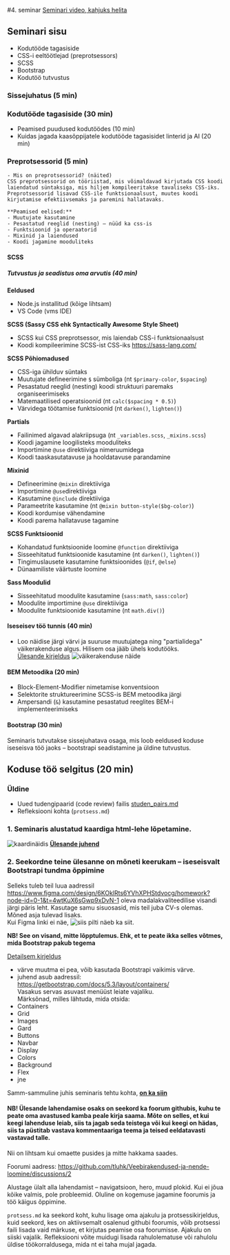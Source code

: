 #4. seminar
[Seminari video, kahjuks helita](https://www.youtube.com/watch?v=wkY7_lxf5Es)

## Seminari sisu
- Kodutööde tagasiside
- CSS-i eeltöötlejad (preprotsessors)
- SCSS
- Bootstrap
- Kodutöö tutvustus

### Sissejuhatus (5 min)
### Kodutööde tagasiside (30 min) 
- Peamised puudused kodutöödes (10 min)
- Kuidas jagada kaasõppijatele kodutööde tagasisidet linterid ja AI (20 min)

### Preprotsessorid (5 min)
    - Mis on preprotsessorid? (näited)
    CSS preprotsessorid on tööriistad, mis võimaldavad kirjutada CSS koodi laiendatud süntaksiga, mis hiljem kompileeritakse tavaliseks CSS-iks. Preprotsessorid lisavad CSS-ile funktsionaalsust, muutes koodi kirjutamise efektiivsemaks ja paremini hallatavaks.

    **Peamised eelised:**
    - Muutujate kasutamine
    - Pesastatud reeglid (nesting) – nüüd ka css-is
    - Funktsioonid ja operaatorid
    - Mixinid ja laiendused
    - Koodi jagamine mooduliteks

#### SCSS
##### Tutvustus ja seadistus oma arvutis (40 min)
**Eeldused**
- Node.js installitud (kõige lihtsam)
- VS Code (vms IDE)

**SCSS (Sassy CSS ehk Syntactically Awesome Style Sheet)**
- SCSS kui CSS preprotsessor, mis laiendab CSS-i funktsionaalsust
- Koodi kompileerimine SCSS-ist CSS-iks
https://sass-lang.com/

**SCSS Põhiomadused**
- CSS-iga ühilduv süntaks
- Muutujate defineerimine `$` sümboliga (nt `$primary-color`, `$spacing`)
- Pesastatud reeglid (nesting) koodi struktuuri paremaks organiseerimiseks
- Matemaatilised operatsioonid (nt `calc($spacing * 0.5)`)
- Värvidega töötamise funktsioonid (nt `darken()`, `lighten()`)

**Partials**
- Failinimed algavad alakriipsuga (nt `_variables.scss`, `_mixins.scss`)
- Koodi jagamine loogilisteks mooduliteks
- Importimine `@use` direktiiviga nimeruumidega
- Koodi taaskasutatavuse ja hooldatavuse parandamine

**Mixinid**
- Defineerimine `@mixin` direktiiviga
- Importimine `@use`direktiiviga
- Kasutamine `@include` direktiiviga
- Parameetrite kasutamine (nt `@mixin button-style($bg-color)`)
- Koodi kordumise vähendamine
- Koodi parema hallatavuse tagamine

**SCSS Funktsioonid**
- Kohandatud funktsioonide loomine `@function` direktiiviga
- Sisseehitatud funktsioonide kasutamine (nt `darken()`, `lighten()`)
- Tingimuslausete kasutamine funktsioonides (`@if`, `@else`)
- Dünaamiliste väärtuste loomine

**Sass Moodulid**
- Sisseehitatud moodulite kasutamine (`sass:math`, `sass:color`)
- Moodulite importimine `@use` direktiiviga
- Moodulite funktsioonide kasutamine (nt `math.div()`)

#### Iseseisev töö tunnis (40 min)
- Loo näidise järgi värvi ja suuruse muutujatega ning "partialidega" väikerakenduse algus. Hilisem osa jääb ühels kodutööks.  
[Ülesande kirjeldus](work/simple-card/README.md)
![väikerakenduse näide](card-example.png)

#### BEM Metoodika (20 min)
- Block-Element-Modifier nimetamise konventsioon
- Selektorite struktureerimine SCSS-is BEM metoodika järgi
- Ampersandi (`&`) kasutamine pesastatud reeglites BEM-i implementeerimiseks 

#### Bootstrap (30 min)
Seminaris tutvutakse sissejuhatava osaga, mis loob eeldused koduse iseseisva töö jaoks – bootstrapi seadistamine ja üldine tutvustus.

## Koduse töö selgitus (20 min)
### Üldine
- Uued tudengipaarid (code review) failis [studen_pairs.md](student_pairs.md)
- Refleksiooni kohta (`protsess.md`)

### 1. Seminaris alustatud kaardiga html-lehe lõpetamine.
![kaardinäidis](card-example.png)
[**Ülesande juhend**](work/simple-card/README.md)

### 2. Seekordne teine ülesanne on mõneti keerukam – iseseisvalt Bootstrapi tundma õppimine
Selleks tuleb teil luua aadressil https://www.figma.com/design/6KOklRts6YVhXPHStdvocg/homework?node-id=0-1&t=4wtKuX6sGwp9xDvN-1 oleva madalakvaliteedilise visandi järgi päris leht.  Kasutage samu sisuosasid, mis teil juba CV-s olemas. Mõned asja tulevad lisaks.  
Kui Figma linki ei näe, ![siis pilti näeb ka siit.](wireframe.jpg)

**NB! See on visand, mitte lõpptulemus. Ehk, et te peate ikka selles võtmes, mida Bootstrap pakub tegema**

[Detailsem kirjeldus](yl_kirjeldus.md)

- värve muutma ei pea, võib kasutada Bootstrapi vaikimis värve.
- juhend asub aadressil: https://getbootstrap.com/docs/5.3/layout/containers/  
Vasakus servas asuvast menüüst leiate vajaliku.   
Märksõnad, milles lähtuda, mida otsida:
- Containers
- Grid
- Images
- Gard
- Buttons
- Navbar
- Display
- Colors
- Background
- Flex
- jne

Samm-sammuline juhis seminaris tehtu kohta, [**on ka siin**](workbootstrap/bootstrap-cdn/README.md)

#### NB! Ülesande lahendamise osaks on seekord ka foorum githubis, kuhu te peate oma avastused kamba peale kirja saama. Mõte on selles, et kui keegi lahenduse leiab, siis ta jagab seda teistega või kui keegi on hädas, siis ta püstitab vastava kommentaariga teema ja teised eeldatavasti vastavad talle. 

Nii on lihtsam kui omaette pusides ja mitte hakkama saades.

Foorumi aadress: https://github.com/tluhk/Veebirakendused-ja-nende-loomine/discussions/2

Alustage ülalt alla lahendamist – navigatsioon, hero, muud plokid. Kui ei jõua kõike valmis, pole probleemid. Oluline on kogemuse jagamine foorumis ja töö käigus õppimine.

`protsess.md` ka seekord koht, kuhu lisage oma ajakulu ja protsessikirjeldus, kuid seekord, kes on aktiivsemalt osalenud githubi foorumis, võib protsessi faili lisada vaid märkuse, et kirjutas peamise osa foorumisse. Ajakulu on siiski vajalik. Refleksiooni võite muidugi lisada rahulolematuse või rahulolu üldise töökorraldusega, mida nt ei taha mujal jagada.